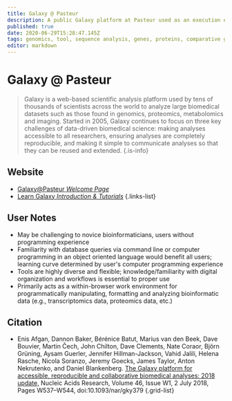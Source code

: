 ```yaml
---
title: Galaxy @ Pasteur
description: A public Galaxy platform at Pasteur used as an execution engine for web services.
published: true
date: 2020-06-29T15:28:47.145Z
tags: genomics, tool, sequence analysis, genes, proteins, comparative genomics, analysis tools, transcriptomics, data visualization, data mapping, proteomics, data export, computing, computational biology, toolbox, metabolomics
editor: markdown
---
```


# Galaxy @ Pasteur

> Galaxy is a web-based scientific analysis platform used by tens of thousands of scientists across the world to analyze large biomedical datasets such as those found in genomics, proteomics, metabolomics and imaging. Started in 2005, Galaxy continues to focus on three key challenges of data-driven biomedical science: making analyses accessible to all researchers, ensuring analyses are completely reproducible, and making it simple to communicate analyses so that they can be reused and extended.
{.is-info}



## Website

- [Galaxy@Pasteur *Welcome Page*](https://galaxy.pasteur.fr/static/welcome.html)
- [Learn Galaxy *Introduction & Tutorials*](https://galaxyproject.org/learn/)
{.links-list}

## User Notes
- May be challenging to novice bioinformaticians, users without programming experience
- Familiarity with database queries via command line or computer programming in an object oriented language would benefit all users; learning curve determined by user's computer programming experience
- Tools are highly diverse and flexible; knowledge/familiarity with digital organization and workflows is essential to proper use
- Primarily acts as a within-browser work environment for programmatically manipulating, formatting and analyzing bioinformatic data (e.g., transcriptomics data, proteomics data, etc.)


## Citation

- Enis Afgan, Dannon Baker, Bérénice Batut, Marius van den Beek, Dave Bouvier, Martin Čech, John Chilton, Dave Clements, Nate Coraor, Björn Grüning, Aysam Guerler, Jennifer Hillman-Jackson, Vahid Jalili, Helena Rasche, Nicola Soranzo, Jeremy Goecks, James Taylor, Anton Nekrutenko, and Daniel Blankenberg. [The Galaxy platform for accessible, reproducible and collaborative biomedical analyses: 2018 update,](https://academic.oup.com/nar/article/46/W1/W537/5001157) Nucleic Acids Research, Volume 46, Issue W1, 2 July 2018, Pages W537–W544, doi:10.1093/nar/gky379
{.grid-list}
